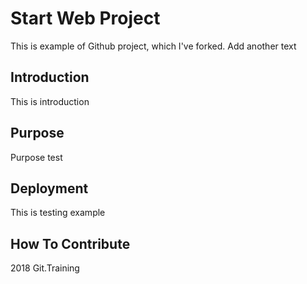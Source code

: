 # Start Web Project

This is example of Github project, which I've forked.
Add another text

## Introduction

This is introduction

## Purpose

Purpose test

## Deployment

This is testing example


## How To Contribute

2018 Git.Training